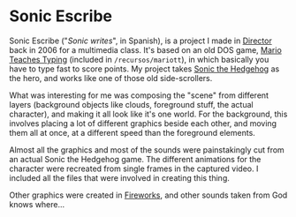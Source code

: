 Sonic Escribe
=============

Sonic Escribe ("_Sonic writes_", in Spanish), is a project I made in [Director](http://en.wikipedia.org/wiki/Adobe_Director) back in 2006 for a multimedia class. It's based on an old DOS game, [Mario Teaches Typing](http://en.wikipedia.org/wiki/Educational_games_in_the_Mario_series#Mario_Teaches_Typing) (included in `/recursos/mariott`), in which basically you have to type fast to score points. My project takes [Sonic the Hedgehog](http://en.wikipedia.org/wiki/Sonic_the_Hedgehog_%28character%29) as the hero, and works like one of those old side-scrollers.

What was interesting for me was composing the "scene" from different layers (background objects like clouds, foreground stuff, the actual character), and making it all look like it's one world. For the background, this involves placing a lot of different graphics beside each other, and moving them all at once, at a different speed than the foreground elements.

Almost all the graphics and most of the sounds were painstakingly cut from an actual Sonic the Hedgehog game. The different animations for the character were recreated from single frames in the captured video. I included all the files that were involved in creating this thing.

Other graphics were created in [Fireworks](http://en.wikipedia.org/wiki/Adobe_Fireworks), and other sounds taken from God knows where...